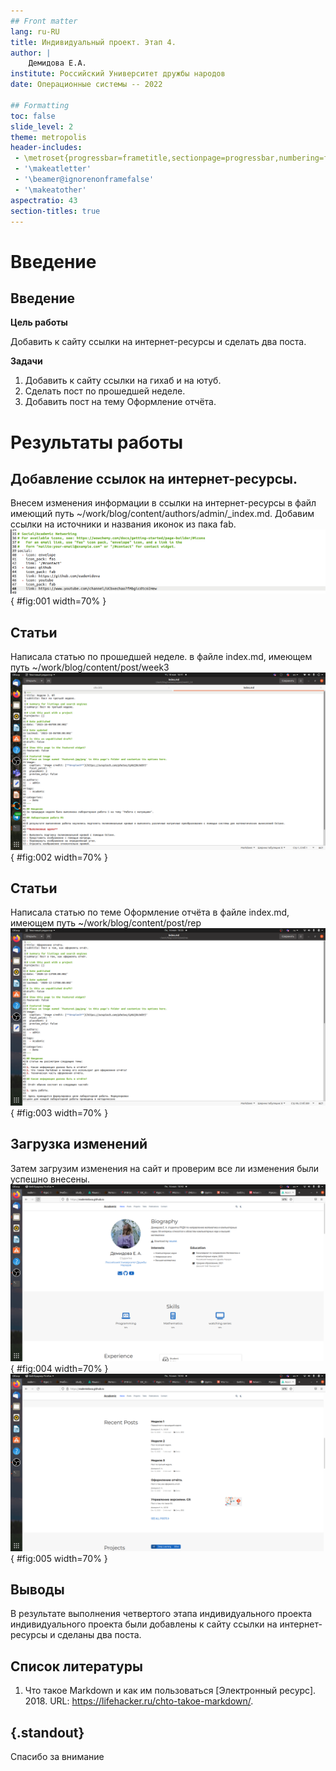 ```yaml
---
## Front matter
lang: ru-RU
title: Индивидуальный проект. Этап 4.
author: |
	Демидова Е.А.
institute: Российский Университет дружбы народов
date: Операционные системы -- 2022

## Formatting
toc: false
slide_level: 2
theme: metropolis
header-includes: 
 - \metroset{progressbar=frametitle,sectionpage=progressbar,numbering=fraction}
 - '\makeatletter'
 - '\beamer@ignorenonframefalse'
 - '\makeatother'
aspectratio: 43
section-titles: true
---
```


# Введение

## Введение

**Цель работы**

Добавить к сайту ссылки на интернет-ресурсы и сделать два поста.

**Задачи**

1. Добавить к сайту ссылки на гихаб и на ютуб.
2. Сделать пост по прошедшей неделе.
3. Добавить пост на тему Оформление отчёта.

# Результаты работы

## Добавление ссылок на интернет-ресурсы.

Внесем изменения информации в ссылки на интернет-ресурсы в файл имеющий путь ~/work/blog/content/authors/admin/_index.md. Добавим ссылки на источники и названия иконок из пака fab.
![Внесение ссылок на интернет-ресурсы](image/1.png){ #fig:001 width=70% }

## Статьи

Написала статью по прошедшей неделе. в файле index.md, имеющем путь ~/work/blog/content/post/week3
![Прпошедшая неделя](image/2.png){ #fig:002 width=70% }

## Статьи

Написала статью по теме Оформление отчёта в файле index.md, имеющем путь ~/work/blog/content/post/rep
![Оформление отчёта](image/3.png){ #fig:003 width=70% }

## Загрузка изменений

Затем загрузим изменения на сайт и проверим все ли изменения были успешно внесены.
![Загрузка изменений](image/4.png){ #fig:004 width=70% }
![Вид сайта](image/5.png){ #fig:005 width=70% }

## Выводы

В результате выполнения четвертого этапа индивидуального проекта индивидуального проекта были добавлены к сайту ссылки на интернет-ресурсы и сделаны два поста.

## Список литературы

1. Что такое Markdown и как им пользоваться [Электронный ресурс]. 2018.
URL: https://lifehacker.ru/chto-takoe-markdown/.

## {.standout}

Спасибо за внимание
